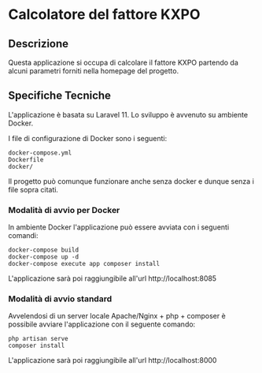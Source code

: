 # Calcolatore del fattore KXPO

## Descrizione

Questa applicazione si occupa di calcolare il fattore KXPO partendo da alcuni parametri forniti nella homepage del progetto.

## Specifiche Tecniche

L'applicazione è basata su Laravel 11. Lo sviluppo è avvenuto su ambiente Docker.

I file di configurazione di Docker sono i seguenti:

```
docker-compose.yml
Dockerfile
docker/
```

Il progetto può comunque funzionare anche senza docker e dunque senza i file sopra citati.

### Modalità di avvio per Docker

In ambiente Docker l'applicazione può essere avviata con i seguenti comandi:

```
docker-compose build
docker-compose up -d
docker-compose execute app composer install
```

L'applicazione sarà poi raggiungibile all'url http://localhost:8085

### Modalità di avvio standard

Avvelendosi di un server locale Apache/Nginx + php + composer è possibile avviare l'applicazione con il seguente comando:

```
php artisan serve
composer install
```

L'applicazione sarà poi raggiungibile all'url http://localhost:8000
